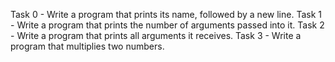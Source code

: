 Task 0 - Write a program that prints its name, followed by a new line.
Task 1 - Write a program that prints the number of arguments passed into it.
Task 2 - Write a program that prints all arguments it receives.
Task 3 - Write a program that multiplies two numbers.

